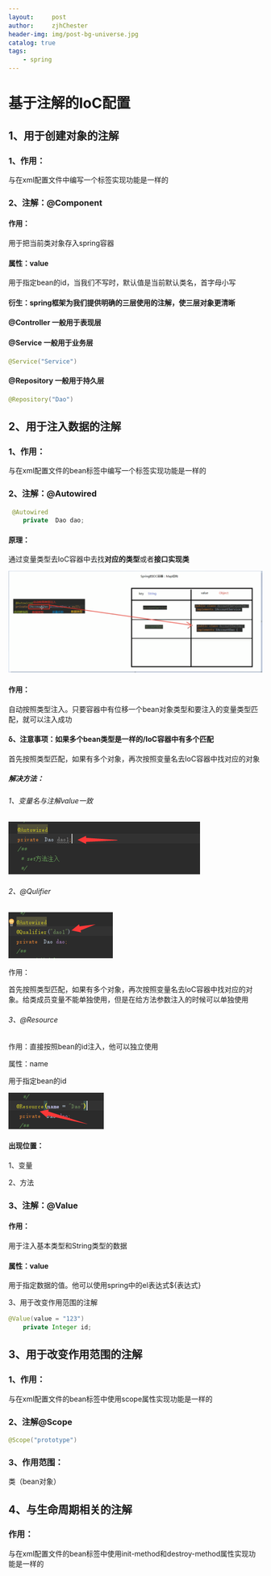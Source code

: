 ```yaml
---
layout:     post
author:     zjhChester
header-img: img/post-bg-universe.jpg
catalog: true
tags:
    - spring
---
```


# 基于注解的IoC配置

## 1、用于创建对象的注解

### 1、作用：

与在xml配置文件中编写一个<bean>标签实现功能是一样的

### 2、注解：@Component

#### 作用：

用于把当前类对象存入spring容器

#### 属性：value

用于指定bean的id，当我们不写时，默认值是当前默认类名，首字母小写

#### 衍生：spring框架为我们提供明确的三层使用的注解，使三层对象更清晰

#### @Controller  一般用于表现层

#### @Service  一般用于业务层

~~~java
@Service("Service")
~~~



####  @Repository 一般用于持久层

~~~java
@Repository("Dao")
~~~





## 2、用于注入数据的注解

### 1、作用：

与在xml配置文件的bean标签中编写一个<property>标签实现功能是一样的

### 2、注解：@Autowired

~~~java
 @Autowired
    private  Dao dao;
~~~

#### 原理：

通过变量类型去IoC容器中去找**对应的类型**或者**接口实现类**

![1569744150315](/mdImg/%E5%9F%BA%E4%BA%8E%E6%B3%A8%E8%A7%A3%E7%9A%84IoC%E9%85%8D%E7%BD%AE.assets/1569744150315.png)

#### 作用：

自动按照类型注入。只要容器中有位移一个bean对象类型和要注入的变量类型匹配，就可以注入成功

#### δ、注意事项：如果多个bean类型是一样的/IoC容器中有多个匹配

首先按照类型匹配，如果有多个对象，再次按照变量名去IoC容器中找对应的对象

##### 解决方法：

###### 1、变量名与注解value一致

![1569744580844](/mdImg/%E5%9F%BA%E4%BA%8E%E6%B3%A8%E8%A7%A3%E7%9A%84IoC%E9%85%8D%E7%BD%AE.assets/1569744580844.png)

###### 2、@Qulifier

![1569744741107](/mdImg/%E5%9F%BA%E4%BA%8E%E6%B3%A8%E8%A7%A3%E7%9A%84IoC%E9%85%8D%E7%BD%AE.assets/1569744741107.png)

作用：

首先按照类型匹配，如果有多个对象，再次按照变量名去IoC容器中找对应的对象。给类成员变量不能单独使用，但是在给方法参数注入的时候可以单独使用

###### 3、@Resource

作用：直接按照bean的id注入，他可以独立使用

属性：name

用于指定bean的id

![1569744982037](/mdImg/%E5%9F%BA%E4%BA%8E%E6%B3%A8%E8%A7%A3%E7%9A%84IoC%E9%85%8D%E7%BD%AE.assets/1569744982037.png)

#### 出现位置：

1、变量

2、方法

### 3、注解：@Value

#### 作用：

用于注入基本类型和String类型的数据

#### 属性：value

用于指定数据的值。他可以使用spring中的el表达式${表达式}

3、用于改变作用范围的注解

~~~java
@Value(value = "123")
    private Integer id;
~~~

## 3、用于改变作用范围的注解

### 1、作用：

与在xml配置文件的bean标签中使用scope属性实现功能是一样的

### 2、注解@Scope

```java
@Scope("prototype")
```

### 3、作用范围：

类（bean对象）

## 4、与生命周期相关的注解

### 作用：

与在xml配置文件的bean标签中使用init-method和destroy-method属性实现功能是一样的